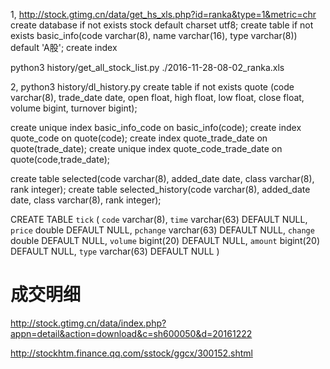 
1, http://stock.gtimg.cn/data/get_hs_xls.php?id=ranka&type=1&metric=chr
create database if not exists stock default charset utf8;
create table if not exists basic_info(code varchar(8), name varchar(16), type varchar(8)) default 'A股';
create index

python3 history/get_all_stock_list.py ./2016-11-28-08-02_ranka.xls

2, python3 history/dl_history.py
create table if not exists quote (code varchar(8), trade_date date, open float, high float, low float, close float, volume bigint, turnover bigint);

create unique index basic_info_code on basic_info(code);
create index quote_code on quote(code);
create index quote_trade_date on quote(trade_date);
create unique index quote_code_trade_date on quote(code,trade_date);

create table selected(code varchar(8), added_date date, class varchar(8), rank integer);
create table selected_history(code varchar(8), added_date date, class varchar(8), rank integer);

CREATE TABLE `tick` (
  `code` varchar(8),
  `time` varchar(63) DEFAULT NULL,
  `price` double DEFAULT NULL,
  `pchange` varchar(63) DEFAULT NULL,
  `change` double DEFAULT NULL,
  `volume` bigint(20) DEFAULT NULL,
  `amount` bigint(20) DEFAULT NULL,
  `type` varchar(63) DEFAULT NULL
)


# 成交明细
http://stock.gtimg.cn/data/index.php?appn=detail&action=download&c=sh600050&d=20161222

http://stockhtm.finance.qq.com/sstock/ggcx/300152.shtml
